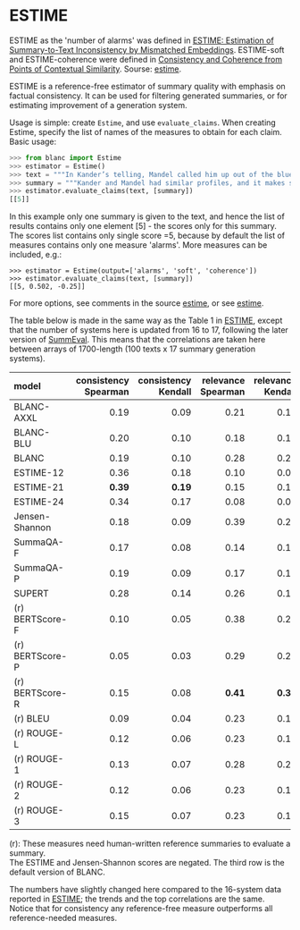 # ESTIME

ESTIME as the 'number of alarms' was defined in [ESTIME: Estimation of Summary-to-Text Inconsistency by Mismatched Embeddings](https://aclanthology.org/2021.eval4nlp-1.10/).
ESTIME-soft and ESTIME-coherence were defined in [Consistency and Coherence from Points of Contextual Similarity](https://arxiv.org/abs/2112.11638). Sourse: [estime](https://github.com/PrimerAI/blanc/blob/master/blanc/estime.py).

ESTIME is a reference-free estimator of summary quality with emphasis on factual consistency. It can be used for filtering generated summaries, or for estimating improvement of a generation system.

Usage is simple: create `Estime`, and use `evaluate_claims`. When creating Estime, specify the list of names of the measures to obtain for each claim. Basic usage:

```python
>>> from blanc import Estime
>>> estimator = Estime()
>>> text = """In Kander’s telling, Mandel called him up out of the blue a decade or so ago to pitch a project. It made sense why. The two men had similar profiles: Jewish combat veterans in their early 30s. New statewide officeholders in the Midwest."""
>>> summary = """Kander and Mandel had similar profiles, and it makes sense."""
>>> estimator.evaluate_claims(text, [summary])
[[5]]
```

In this example only one summary is given to the text, and hence the list of results contains only one element [5] - the scores only for this summary. The scores list contains only single score =5, because by default the list of measures contains only one measure 'alarms'. More measures can be included, e.g.: 

```
>>> estimator = Estime(output=['alarms', 'soft', 'coherence'])
>>> estimator.evaluate_claims(text, [summary])
[[5, 0.502, -0.25]]
```

For more options, see comments in the source [estime](https://github.com/PrimerAI/blanc/blob/master/blanc/estime.py), or see [estime](https://github.com/PrimerAI/primer-research/tree/main/estime).

The table below is made in the same way as the Table 1 in [ESTIME](https://aclanthology.org/2021.eval4nlp-1.10/), except that the number of systems here is updated from 16 to 17, following the later version of [SummEval](https://direct.mit.edu/tacl/article/doi/10.1162/tacl_a_00373/100686/SummEval-Re-evaluating-Summarization-Evaluation). This means that the correlations are taken here between arrays of 1700-length (100 texts x 17 summary generation systems).

|model|consistency<br />Spearman|consistency<br />Kendall|relevance<br />Spearman|relevance<br />Kendall|coherence<br />Spearman|coherence<br />Kendall|fluency<br />Spearman|fluency<br />Kendall|
|:--|--:|--:|--:|--:|--:|--:|--:|--:|
BLANC-AXXL|0.19|0.09|0.21|0.15|0.11|0.08|0.10|0.06|
BLANC-BLU|0.20|0.10|0.18|0.13|0.10|0.07|0.11|0.06|
BLANC|0.19|0.10|0.28|0.20|0.22|0.16|0.13|0.07|
ESTIME-12|0.36|0.18|0.10|0.07|0.20|0.14|0.32|0.19|
ESTIME-21|**0.39**|**0.19**|0.15|0.11|0.27|0.19|**0.38**|**0.22**|
ESTIME-24|0.34|0.17|0.08|0.06|0.16|0.11|0.34|0.20|
Jensen-Shannon|0.18|0.09|0.39|0.28|0.29|0.21|0.11|0.06|
SummaQA-F|0.17|0.08|0.14|0.10|0.08|0.06|0.12|0.07|
SummaQA-P|0.19|0.09|0.17|0.12|0.10|0.08|0.12|0.07|
SUPERT|0.28|0.14|0.26|0.19|0.20|0.15|0.17|0.10|
(r) BERTScore-F|0.10|0.05|0.38|0.28|**0.39**|**0.28**|0.13|0.07|
(r) BERTScore-P|0.05|0.03|0.29|0.21|0.34|0.25|0.11|0.06|
(r) BERTScore-R|0.15|0.08|**0.41**|**0.30**|0.34|0.249|0.11|0.06|
(r) BLEU|0.09|0.04|0.23|0.17|0.19|0.14|0.12|0.07|
(r) ROUGE-L|0.12|0.06|0.23|0.16|0.16|0.11|0.08|0.04|
(r) ROUGE-1|0.13|0.07|0.28|0.20|0.17|0.12|0.07|0.04|
(r) ROUGE-2|0.12|0.06|0.23|0.16|0.14|0.10|0.06|0.04|
(r) ROUGE-3|0.15|0.07|0.23|0.17|0.15|0.11|0.06|0.04|

(r): These measures need human-written reference summaries to evaluate a summary.<br />
The ESTIME and Jensen-Shannon scores are negated.
The third row is the default version of BLANC.

The numbers have slightly changed here compared to the 16-system data reported in [ESTIME](https://aclanthology.org/2021.eval4nlp-1.10/); the trends and the top correlations are the same.<br />
Notice that for consistency any reference-free measure outperforms all reference-needed measures.<br />









